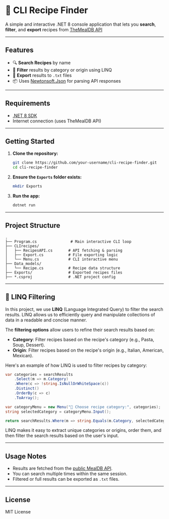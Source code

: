 # 🍳 CLI Recipe Finder

A simple and interactive .NET 8 console application that lets you **search**, **filter**, and **export** recipes from [TheMealDB API](https://www.themealdb.com/)

---

## Features

- 🔍 **Search Recipes** by name  
- 🧾 **Filter** results by category or origin using LINQ  
- 📄 **Export** results to `.txt` files  
- 📦 Uses [Newtonsoft.Json](https://www.nuget.org/packages/Newtonsoft.Json) for parsing API responses    

---

## Requirements

- [.NET 8 SDK](https://dotnet.microsoft.com/en-us/download/dotnet/8.0)  
- Internet connection (uses TheMealDB API)  

---

## Getting Started

1. **Clone the repository:**
   ```bash
   git clone https://github.com/your-username/cli-recipe-finder.git
   cd cli-recipe-finder
   ```

2. **Ensure the `Exports` folder exists:**
   ```bash
   mkdir Exports
   ```

3. **Run the app:**
   ```bash
   dotnet run
   ```

---

## Project Structure

```
.
├── Program.cs               # Main interactive CLI loop
├── CLIrecipes/
│   ├── RecipesAPI.cs       # API fetching & parsing
│   ├── Export.cs           # File exporting logic
│   └── Menu.cs             # CLI interactive menu
├── Data_models/
│   └── Recipe.cs           # Recipe data structure
├── Exports/                # Exported recipes files
├── *.csproj                # .NET project config
```

---

## 🧾 LINQ Filtering

In this project, we use **LINQ** (Language Integrated Query) to filter the search results. LINQ allows us to efficiently query and manipulate collections of data in a readable and concise manner.

The **filtering options** allow users to refine their search results based on:

- **Category**: Filter recipes based on the recipe's category (e.g., Pasta, Soup, Dessert).
- **Origin**: Filter recipes based on the recipe's origin (e.g., Italian, American, Mexican).

Here's an example of how LINQ is used to filter recipes by category:

```csharp
var categories = searchResults
    .Select(m => m.Category)
    .Where(c => !string.IsNullOrWhiteSpace(c))
    .Distinct()
    .OrderBy(c => c)
    .ToArray();

var categoryMenu = new Menu("📂 Choose recipe category:", categories);
string selectedCategory = categoryMenu.Input();

return searchResults.Where(m => string.Equals(m.Category, selectedCategory, StringComparison.OrdinalIgnoreCase)).ToList();
```

LINQ makes it easy to extract unique categories or origins, order them, and then filter the search results based on the user's input.

---

## Usage Notes

- Results are fetched from the [public MealDB API](https://www.themealdb.com/api.php).
- You can search multiple times within the same session.
- Filtered or full results can be exported as `.txt` files.

---

## License

MIT License
